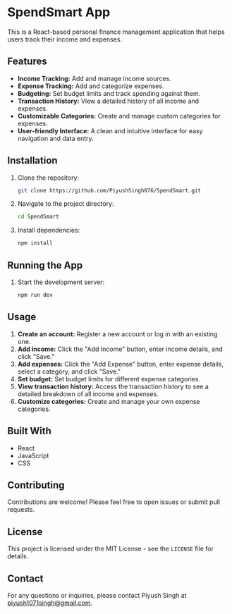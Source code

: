 
# SpendSmart App

This is a React-based personal finance management application that helps users track their income and expenses.

## Features

* **Income Tracking:** Add and manage income sources.
* **Expense Tracking:** Add and categorize expenses.
* **Budgeting:** Set budget limits and track spending against them.
* **Transaction History:** View a detailed history of all income and expenses.
* **Customizable Categories:** Create and manage custom categories for expenses.
* **User-friendly Interface:** A clean and intuitive interface for easy navigation and data entry.

## Installation

1. Clone the repository:
   ```bash
   git clone https://github.com/PiyushSingh076/SpendSmart.git
   ```

2. Navigate to the project directory:
   ```bash
   cd SpendSmart
   ```

3. Install dependencies:
   ```bash
   npm install
   ```

## Running the App

1. Start the development server:
   ```bash
   npm run dev
   ```

## Usage

1. **Create an account:** Register a new account or log in with an existing one.
2. **Add income:** Click the "Add Income" button, enter income details, and click "Save."
3. **Add expenses:** Click the "Add Expense" button, enter expense details, select a category, and click "Save."
4. **Set budget:** Set budget limits for different expense categories.
5. **View transaction history:** Access the transaction history to see a detailed breakdown of all income and expenses.
6. **Customize categories:** Create and manage your own expense categories.

## Built With

* React
* JavaScript
* CSS

## Contributing

Contributions are welcome! Please feel free to open issues or submit pull requests.

## License

This project is licensed under the MIT License - see the `LICENSE` file for details.

## Contact

For any questions or inquiries, please contact Piyush Singh at piyush1071singh@gmail.com.


